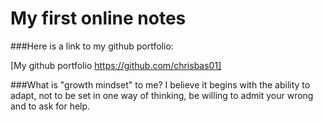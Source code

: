 # My first online notes
###Here is a link to my github portfolio: 

[My github portfolio https://github.com/chrisbas01]

###What is "growth mindset" to me? I believe it begins with the ability to adapt, not to be set in one way of thinking, be willing to admit your wrong and to ask for help. 
